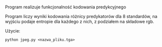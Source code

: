 Program realizuje funkcjonalność kodowania predykcyjnego

Program liczy wyniki kodowania różnicy predykatorów dla 8 standardów, na wyjściu podaje entropie dla każdego z nich, z podziałem na składowe rgb.

Użycie: 
```
python jpeg.py <nazwa_pliku.tga>
```